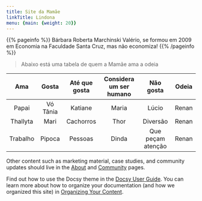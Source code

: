 ```yaml
---
title: Site da Mamãe
linkTitle: Lindona
menu: {main: {weight: 20}}
---
```


{{% pageinfo %}}
Bárbara Roberta Marchinski Valério, se formou em 2009 em Economia na Faculdade Santa Cruz, mas não economiza!
{{% /pageinfo %}}

> Abaixo está uma tabela de quem a Mamãe ama a odeia

|  Ama  |   Gosta   |   Até que gosta   |    Considera um ser humano    |     Não gosta      |    Odeia    |
|:-----:|:---------:|:-----------------:|:-----------------------------:|:------------------:|:-----------:|
| Papai | Vó Tânia  |      Katiane      |            Maria              |       Lúcio        |    Renan    |
| Thallyta| Mari    |     Cachorros     |             Thor              |       Diversão     |    Renan    |
| Trabalho| Pipoca  |      Pessoas      |             Dinda             |  Que peçam atenção |    Renan    |

Other content such as marketing material, case studies, and community updates
should live in the [About](/about/) and [Community](/community/) pages.

Find out how to use the Docsy theme in the [Docsy User
Guide](https://docsy.dev/docs/). You can learn more about how to organize your
documentation (and how we organized this site) in [Organizing Your
Content](https://docsy.dev/docs/best-practices/organizing-content/).
